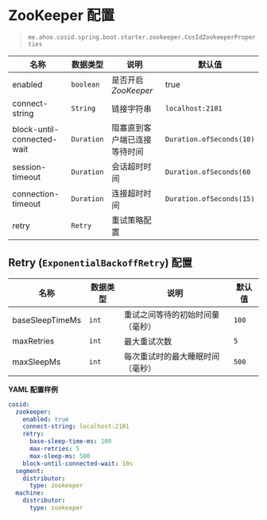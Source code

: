 # ZooKeeper 配置

> `me.ahoo.cosid.spring.boot.starter.zookeeper.CosIdZookeeperProperties`

| 名称                         | 数据类型       | 说明              | 默认值                      |
|----------------------------|------------|-----------------|--------------------------|
| enabled                    | `boolean`  | 是否开启*ZooKeeper* | true                     |
| connect-string             | `String`   | 链接字符串           | `localhost:2181`         |
| block-until-connected-wait | `Duration` | 阻塞直到客户端已连接等待时间  | `Duration.ofSeconds(10)` |
| session-timeout            | `Duration` | 会话超时时间          | `Duration.ofSeconds(60`  |
| connection-timeout         | `Duration` | 连接超时时间          | `Duration.ofSeconds(15)` |
| retry                      | `Retry`    | 重试策略配置          |                          |

## Retry (`ExponentialBackoffRetry`) 配置

| 名称              | 数据类型  | 说明                | 默认值   |
|-----------------|-------|-------------------|-------|
| baseSleepTimeMs | `int` | 重试之间等待的初始时间量 （毫秒） | `100` |
| maxRetries      | `int` | 最大重试次数            | `5`   |
| maxSleepMs      | `int` | 每次重试时的最大睡眠时间（毫秒）  | `500` |

**YAML 配置样例**

```yaml
cosid:
  zookeeper:
    enabled: true
    connect-string: localhost:2181
    retry:
      base-sleep-time-ms: 100
      max-retries: 5
      max-sleep-ms: 500
    block-until-connected-wait: 10s
  segment:
    distributor:
      type: zookeeper
  machine:
    distributor:
      type: zookeeper
```

